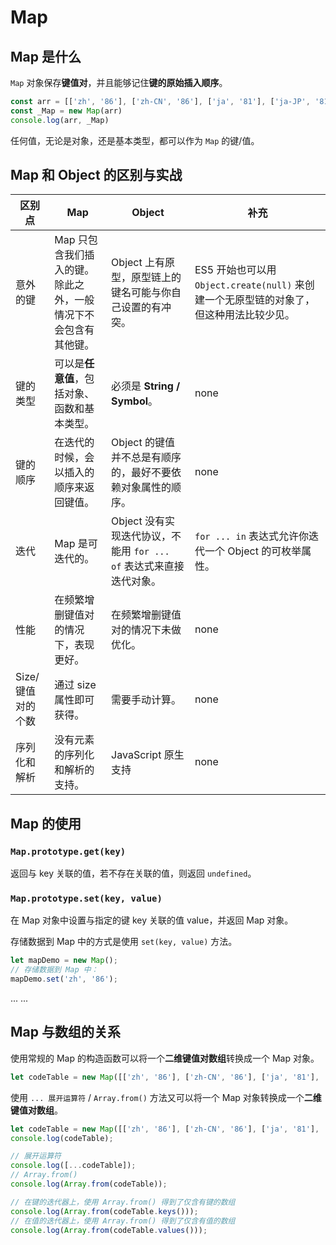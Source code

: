 # Map

## Map 是什么

`Map` 对象保存**键值对**，并且能够记住**键的原始插入顺序**。

```javascript
const arr = [['zh', '86'], ['zh-CN', '86'], ['ja', '81'], ['ja-JP', '81'], ['en-US', '1'],['en-GB', '44'], ['ko', '82'], ['ko-KR', '82']]
const _Map = new Map(arr)
console.log(arr, _Map)
```

任何值，无论是对象，还是基本类型，都可以作为 `Map` 的键/值。

## Map 和 Object 的区别与实战

|区别点 | Map | Object| 补充 |
| --- | --- | --- | --- |
| 意外的键 | Map 只包含我们插入的键。除此之外，一般情况下不会包含有其他键。 | Object 上有原型，原型链上的键名可能与你自己设置的有冲突。| ES5 开始也可以用 `Object.create(null)` 来创建一个无原型链的对象了，但这种用法比较少见。 |
| 键的类型 | 可以是**任意值**，包括对象、函数和基本类型。 | 必须是 **String / Symbol**。 | none |
| 键的顺序 | 在迭代的时候，会以插入的顺序来返回键值。 | Object 的键值并不总是有顺序的，最好不要依赖对象属性的顺序。 | none |
| 迭代 | Map 是可迭代的。 | Object 没有实现迭代协议，不能用 `for ... of` 表达式来直接迭代对象。 | `for ... in` 表达式允许你迭代一个 Object 的可枚举属性。 |
| 性能 | 在频繁增删键值对的情况下，表现更好。 | 在频繁增删键值对的情况下未做优化。 | none |
| Size/键值对的个数 | 通过 size 属性即可获得。 | 需要手动计算。 | none |
| 序列化和解析 | 没有元素的序列化和解析的支持。 | JavaScript 原生支持 | none |

## Map 的使用

### `Map.prototype.get(key)`

返回与 key 关联的值，若不存在关联的值，则返回 `undefined`。

### `Map.prototype.set(key, value)`

在 Map 对象中设置与指定的键 key 关联的值 value，并返回 Map 对象。

存储数据到 Map 中的方式是使用 `set(key, value)` 方法。
```javascript
let mapDemo = new Map();
// 存储数据到 Map 中：
mapDemo.set('zh', '86');
```
... ...

## Map 与数组的关系

使用常规的 Map 的构造函数可以将一个**二维键值对数组**转换成一个 Map 对象。

```javascript
let codeTable = new Map([['zh', '86'], ['zh-CN', '86'], ['ja', '81'], ['ja-JP', '81'], ['en-US', '1'],['en-GB', '44'], ['ko', '82'], ['ko-KR', '82']]);
```

使用 `... 展开运算符` / `Array.from()` 方法又可以将一个 Map 对象转换成一个**二维键值对数组**。

```javascript
let codeTable = new Map([['zh', '86'], ['zh-CN', '86'], ['ja', '81'], ['ja-JP', '81'], ['en-US', '1'],['en-GB', '44'], ['ko', '82'], ['ko-KR', '82']]);
console.log(codeTable);

// 展开运算符
console.log([...codeTable]);
// Array.from()
console.log(Array.from(codeTable));

// 在键的迭代器上，使用 Array.from() 得到了仅含有键的数组
console.log(Array.from(codeTable.keys()));
// 在值的迭代器上，使用 Array.from() 得到了仅含有值的数组
console.log(Array.from(codeTable.values()));
```